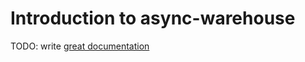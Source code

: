 # Introduction to async-warehouse

TODO: write [great documentation](http://jacobian.org/writing/what-to-write/)

